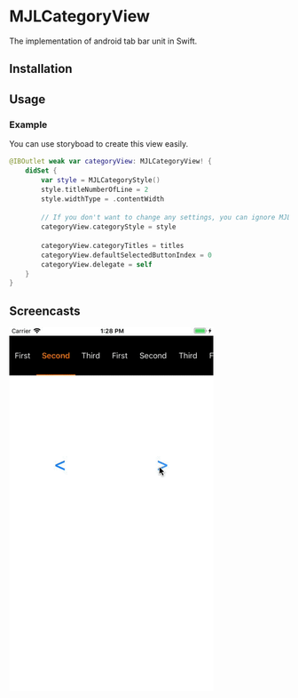 # MJLCategoryView
The implementation of android tab bar unit in Swift. 

## Installation

## Usage

### Example
You can use storyboad to create this view easily.
```swift
@IBOutlet weak var categoryView: MJLCategoryView! {
    didSet {
        var style = MJLCategoryStyle()
        style.titleNumberOfLine = 2
        style.widthType = .contentWidth
        
        // If you don't want to change any settings, you can ignore MJLCategoryStyle.
        categoryView.categoryStyle = style 
        
        categoryView.categoryTitles = titles
        categoryView.defaultSelectedButtonIndex = 0
        categoryView.delegate = self
    }
}
```

## Screencasts

![loading](https://github.com/MuJuiLin/MJLCategoryView/blob/master/screencasts/MJLCategoryView.gif)
